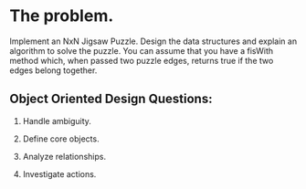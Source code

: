 # The problem.

Implement an NxN Jigsaw Puzzle. Design the data structures and explain an algorithm to solve the puzzle.
You can assume that you have a fisWith method which, when passed two puzzle edges, returns true if the two edges belong together. 

## Object Oriented Design Questions:
1. Handle ambiguity. 


2. Define core objects. 


3. Analyze relationships.


4. Investigate actions. 